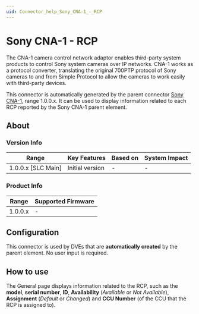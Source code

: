 ```yaml
---
uid: Connector_help_Sony_CNA-1_-_RCP
---
```


# Sony CNA-1 - RCP

The CNA-1 camera control network adaptor enables third-party system products to control Sony system cameras over IP networks. CNA-1 works as a protocol converter, translating the original 700PTP protocol of Sony cameras to and from Simple Protocol to allow the cameras to work easily with third-party devices.

This connector is automatically generated by the parent connector [Sony CNA-1](xref:Connector_help_Sony_CNA-1), range 1.0.0.x. It can be used to display information related to each RCP reported by the Sony CNA-1 parent element.

## About

### Version Info

| **Range**            | **Key Features** | **Based on** | **System Impact** |
|----------------------|------------------|--------------|-------------------|
| 1.0.0.x \[SLC Main\] | Initial version  | \-           | \-                |

### Product Info

| **Range** | **Supported Firmware** |
|-----------|------------------------|
| 1.0.0.x   | \-                     |

## Configuration

This connector is used by DVEs that are **automatically created** by the parent element. No user input is required.

## How to use

The General page displays information related to the RCP, such as the **model**, **serial number**, **ID**, **Availability** (*Available* or *Not Available*), **Assignment** (*Default* or *Changed*) and **CCU Number** (of the CCU that the RCP is assigned to).
